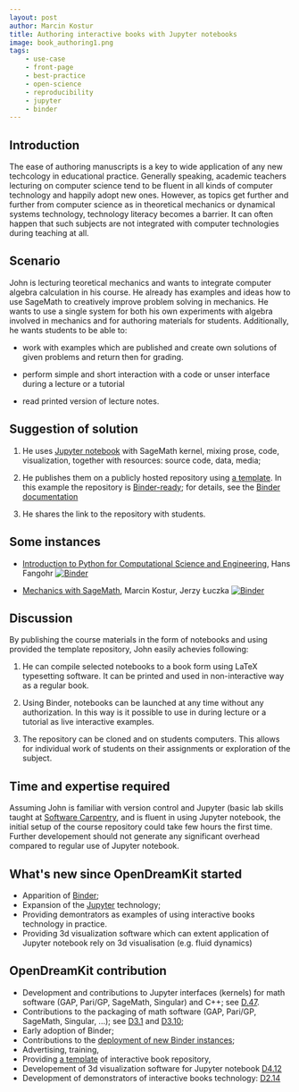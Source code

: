 ```yaml
---
layout: post
author: Marcin Kostur
title: Authoring interactive books with Jupyter notebooks
image: book_authoring1.png
tags:
    - use-case
    - front-page
    - best-practice
    - open-science
    - reproducibility
    - jupyter
    - binder
---
```


## Introduction

The ease of authoring manuscripts is a key to wide application of any
new techcology in educational practice. Generally speaking, academic
teachers lecturing on computer science tend to be fluent in all kinds
of computer technology and happily adopt new ones. However, as topics
get further and further from computer science as in theoretical
mechanics or dynamical systems technology, technology literacy becomes
a barrier. It can often happen that such subjects are not integrated
with computer technologies during teaching at all.

## Scenario

John is lecturing teoretical mechanics and wants to integrate computer
algebra calculation in his course. He already has examples and ideas
how to use SageMath to creatively improve problem solving in
mechanics. He wants to use a single system for both his own
experiments with algebra involved in mechanics and for authoring
materials for students. Additionally, he wants students to be able to:

- work with examples which are published and create own
  solutions of given problems and return then for grading.

- perform simple and short interaction with a code or unser interface
  during a lecture or a tutorial

- read printed version of lecture notes.

## Suggestion of solution


1.  He uses [Jupyter notebook](http://jupyter.org)  with SageMath kernel,
    mixing prose, code, visualization, together with resources: source
    code, data, media;

2.  He publishes them on a publicly hosted repository using [a
    template](https://github.com/OpenDreamKit/authoring_cookie_cutter). In
    this example the repository is [Binder-ready](/tag/binder); for
    details, see the [Binder documentation](https://mybinder.readthedocs.io/en/latest/using.html#preparing-a-repository-for-binder)
    
4.  He shares the link to the repository with students.


## Some instances


- [Introduction to Python for Computational Science and Engineering](https://github.com/fangohr/introduction-to-python-for-computational-science-and-engineering),
  Hans Fangohr
  [![Binder](https://mybinder.org/badge.svg)](https://mybinder.org/v2/gh/fangohr/introduction-to-python-for-computational-science-and-engineering/library-current-versions?filepath=index.ipynb)
  
- [Mechanics with SageMath](https://github.com/marcinofulus/Mechanics_with_SageMath),
  Marcin Kostur, Jerzy Łuczka
  [![Binder](https://mybinder.org/badge_logo.svg)](https://mybinder.org/v2/gh/marcinofulus/Mechanics_with_SageMath/master?filepath=index.ipynb)



## Discussion


By publishing the course materials in the form of notebooks and using
provided the template repository, John easily achevies following:

1. He can compile selected notebooks to a book form using LaTeX
typesetting software. It can be printed and used in non-interactive
way as a regular book.

2. Using Binder, notebooks can be launched at any time without any
authorization. In this way is it possible to use in during lecture or
a tutorial as live interactive examples.

3. The repository can be cloned and on students computers. This allows
for individual work of students on their assignments or exploration of
the subject.


## Time and expertise required

Assuming John is familiar with version control and Jupyter (basic lab
skills taught at [Software Carpentry](http://software-carpentry.org/),
and is fluent in using Jupyter notebook, the initial setup of the
course repository could take few hours the first time. Further
developement should not generate any significant overhead compared to
regular use of Jupyter notebook.

## What's new since OpenDreamKit started

- Apparition of [Binder](http://mybinder.org);
- Expansion of the [Jupyter](http://jupyter.org) technology;
- Providing demontrators as examples of using interactive books
  technology in practice.
- Providing 3d visualization software which can extent application of Jupyter
  notebook rely on 3d visualisation (e.g. fluid dynamics)

## OpenDreamKit contribution

- Development and contributions to Jupyter interfaces (kernels) for
  math software (GAP, Pari/GP, SageMath, Singular) and C++;
  see [D.47](https://github.com/OpenDreamKit/OpenDreamKit/issues/96).
- Contributions to the packaging of math software (GAP, Pari/GP,
  SageMath, Singular, ...); see
  [D3.1](https://github.com/OpenDreamKit/OpenDreamKit/issues/58)
  and
  [D3.10](https://github.com/OpenDreamKit/OpenDreamKit/issues/59);
- Early adoption of Binder;
- Contributions to the
  [deployment of new Binder instances](https://github.com/OpenDreamKit/OpenDreamKit/issues/238);
- Advertising, training,
- Providing  [a template](https://github.com/OpenDreamKit/authoring_cookie_cutter)
  of interactive book repository,
- Developement of 3d visualization software for Jupyter notebook
  [D4.12](https://github.com/OpenDreamKit/OpenDreamKit/issues/86)
- Development of demonstrators of interactive books technology:
  [D2.14](https://github.com/OpenDreamKit/OpenDreamKit/issues/39)
